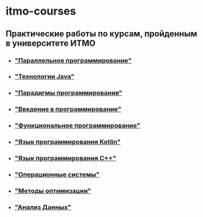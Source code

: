 # itmo-courses

## Практические работы по курсам, пройденным в университете ИТМО

- ### ["Параллельное программирование"](/MPP/)
- ### ["Технологии Java"](/java-advanced/)
- ### ["Парадигмы программирования"](/paradigms/)
- ### ["Введение в программирование"](/prog-intro/)
- ### ["Функциональное программирование"](/fp/)
- ### ["Язык программирования Kotlin"](/kotlin/)
- ### ["Язык программирования C++"](/cpp/)
- ### ["Операционные системы"](/OS/)
- ### ["Методы оптимизации"](/MetOpt/)
- ### ["Анализ Данных"](/DA/)

